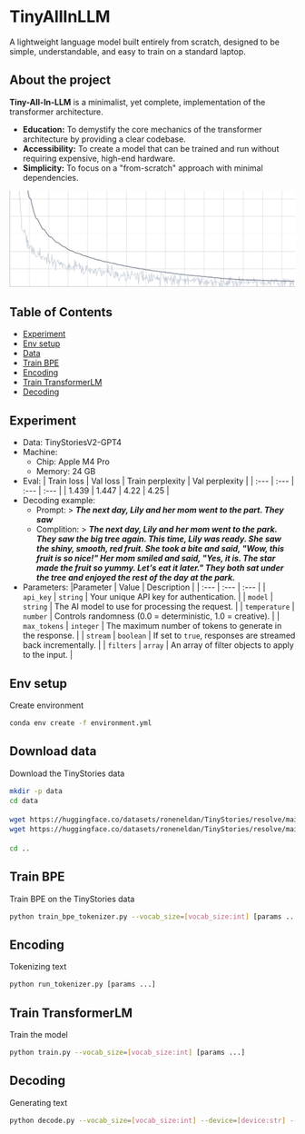 # TinyAllInLLM

A lightweight language model built entirely from scratch, designed to be simple, understandable, and easy to train on a standard laptop.

## About the project
**Tiny-All-In-LLM** is a minimalist, yet complete, implementation of the 
transformer architecture.
* **Education:** To demystify the core mechanics of the transformer architecture by providing a clear codebase.
* **Accessibility:** To create a model that can be trained and run without requiring expensive, high-end hardware.
* **Simplicity:** To focus on a "from-scratch" approach with minimal dependencies.
  
![Alternative Text](https://github.com/edvgha/TinyAllInLLM/blob/main/doc/loss.png)

## Table of Contents

- [Experiment](#experiment)
- [Env setup](#env-setup)
- [Data](#download-data)
- [Train BPE](#train-bpe)
- [Encoding](#encoding)
- [Train TransformerLM](#train-transformer-lm)
- [Decoding](#decoding)

## Experiment
  * Data: TinyStoriesV2-GPT4
  * Machine:
    - Chip: Apple M4 Pro
    - Memory: 24 GB
  * Eval:
     | Train loss | Val loss | Train perplexity | Val perplexity |
     | :--- | :--- | :--- | :--- |
     | 1.439 | 1.447 | 4.22 | 4.25 |
  * Decoding example:
    - Prompt: > ***The next day, Lily and her mom went to the part. They saw***
    - Complition: > ***The next day, Lily and her mom went to the park. They saw the big tree again. This time, Lily was ready. She saw the shiny, smooth, red fruit. She took a bite and said, "Wow, this fruit is so nice!" Her mom smiled and said, "Yes, it is. The star made the fruit so yummy. Let's eat it later." They both sat under the tree and enjoyed the rest of the day at the park.***
  * Parameters:
     |Parameter | Value | Description |
     | :--- | :--- | :--- |
     | `api_key` | `string` | Your unique API key for authentication. |
     | `model` | `string` | The AI model to use for processing the request. |
     | `temperature` | `number` | Controls randomness (0.0 = deterministic, 1.0 = creative). |
     | `max_tokens` | `integer` | The maximum number of tokens to generate in the response. |
     | `stream` | `boolean` | If set to `true`, responses are streamed back incrementally. |
     | `filters` | `array` | An array of filter objects to apply to the input. |

  
## Env setup
Create environment

``` sh
conda env create -f environment.yml
```

## Download data
Download the TinyStories data

``` sh
mkdir -p data
cd data

wget https://huggingface.co/datasets/roneneldan/TinyStories/resolve/main/TinyStoriesV2-GPT4-train.txt
wget https://huggingface.co/datasets/roneneldan/TinyStories/resolve/main/TinyStoriesV2-GPT4-valid.txt

cd ..
```

## Train BPE
Train BPE on the TinyStories data

``` sh
python train_bpe_tokenizer.py --vocab_size=[vocab_size:int] [params ...]
```

## Encoding
Tokenizing text

``` sh
python run_tokenizer.py [params ...]
```

## Train TransformerLM
Train the model

``` sh
python train.py --vocab_size=[vocab_size:int] [params ...]
```

## Decoding
Generating text

``` sh
python decode.py --vocab_size=[vocab_size:int] --device=[device:str] --model_file=[path:str] --prompt='...' [params ...]
```

